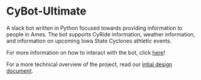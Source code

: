 # CyBot-Ultimate

A slack bot written in Python focused towards providing information to people in Ames. The bot supports CyRide information, weather information, and information on upcoming Iowa State Cyclones athletic events.

For more information on how to interact with the bot, click [here](Documentation/UserManual.md)!

For a more technical overview of the project, read our [intial design document](Documentation/DesignDocument.md).
